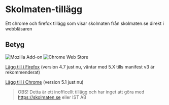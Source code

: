 # Skolmaten-tillägg
Ett chrome och firefox tillägg som visar skolmaten från skolmaten.se direkt i webbläsaren

## Betyg
![Mozilla Add-on](https://img.shields.io/amo/stars/skolmaten?label=FIREFOX&style=for-the-badge)
![Chrome Web Store](https://img.shields.io/chrome-web-store/stars/ejapgcaikpopdmigljfpjcdkpdidgdpk?label=CHROME&style=for-the-badge)

[Lägg till i Firefox](https://addons.mozilla.org/en-US/firefox/addon/skolmaten) (version 4.7 just nu, väntar med 5.X tills manifest v3 är rekommenderat)

[Lägg till i Chrome](https://chrome.google.com/webstore/detail/ejapgcaikpopdmigljfpjcdkpdidgdpk) (version 5.1 just nu)

[comment]: <> (Eftersom att review-processen i chrome för addons är väldigt mycket långsammare än mozillas så kan chrome-versionen vara något äldre än firefox)

> OBS! Detta är ett inofficellt tillägg och har inget att göra med https://skolmaten.se eller IST AB
